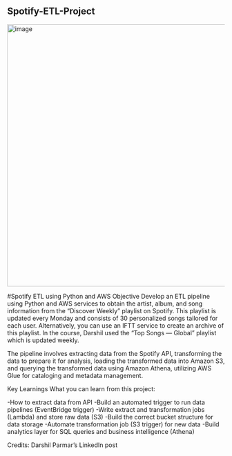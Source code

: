 ## Spotify-ETL-Project
<img width="608" alt="image" src="https://github.com/trapti099/Spotify-ETL-Project/assets/63699608/842cd649-e961-4b2b-ab5e-07b07ee40b74">

#Spotify ETL using Python and AWS
Objective
Develop an ETL pipeline using Python and AWS services to obtain the artist, album, and song information from the “Discover Weekly” playlist on Spotify. This playlist is updated every Monday and consists of 30 personalized songs tailored for each user. Alternatively, you can use an IFTT service to create an archive of this playlist. In the course, Darshil used the “Top Songs — Global” playlist which is updated weekly.

The pipeline involves extracting data from the Spotify API, transforming the data to prepare it for analysis, loading the transformed data into Amazon S3, and querying the transformed data using Amazon Athena, utilizing AWS Glue for cataloging and metadata management.

Key Learnings
What you can learn from this project:

-How to extract data from API
-Build an automated trigger to run data pipelines (EventBridge trigger)
-Write extract and transformation jobs (Lambda) and store raw data (S3)
-Build the correct bucket structure for data storage
-Automate transformation job (S3 trigger) for new data
-Build analytics layer for SQL queries and business intelligence (Athena)

Credits: Darshil Parmar’s LinkedIn post
